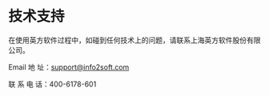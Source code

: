 # 技术支持

在使用英方软件过程中，如碰到任何技术上的问题，请联系上海英方软件股份有限公司。

Email 地 址：support@info2soft.com

联 系 电 话：400-6178-601
